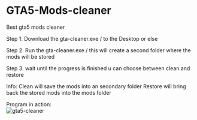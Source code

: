 # GTA5-Mods-cleaner
Best gta5 mods cleaner

Step 1. Download the gta-cleaner.exe / to the Desktop or else 

Step 2. Run the gta-cleaner.exe / this will create a second folder where the mods will be stored

Step 3. wait until the progress is finished u can choose between clean and restore

Info: Clean will save the mods into an secondary folder
      Restore will bring back the stored mods into the mods folder

Program in action:      
![gta5-cleaner](https://github.com/user-attachments/assets/35693a70-53d1-4ac6-bf14-6f7ecb927e09)
